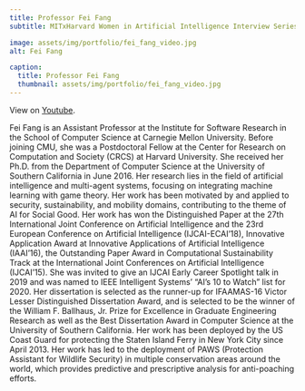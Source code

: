 ```yaml
---
title: Professor Fei Fang
subtitle: MITxHarvard Women in Artificial Intelligence Interview Series with Professor Fei Fang, interviewed by Megan Wei, MIT '22.

image: assets/img/portfolio/fei_fang_video.jpg
alt: Fei Fang

caption:
  title: Professor Fei Fang
  thumbnail: assets/img/portfolio/fei_fang_video.jpg
---
```


View on [Youtube](https://www.youtube.com/watch?v=-qQftuheMtQ&feature=youtu.be).

Fei Fang is an Assistant Professor at the Institute for Software Research in the School of Computer Science at Carnegie Mellon University. Before joining CMU, she was a Postdoctoral Fellow at the Center for Research on Computation and Society (CRCS) at Harvard University. She received her Ph.D. from the Department of Computer Science at the University of Southern California in June 2016. Her research lies in the field of artificial intelligence and multi-agent systems, focusing on integrating machine learning with game theory. Her work has been motivated by and applied to security, sustainability, and mobility domains, contributing to the theme of AI for Social Good. Her work has won the Distinguished Paper at the 27th International Joint Conference on Artificial Intelligence and the 23rd European Conference on Artificial Intelligence (IJCAI-ECAI’18), Innovative Application Award at Innovative Applications of Artificial Intelligence (IAAI’16), the Outstanding Paper Award in Computational Sustainability Track at the International Joint Conferences on Artificial Intelligence (IJCAI’15). She was invited to give an IJCAI Early Career Spotlight talk in 2019 and was named to IEEE Intelligent Systems’ “AI’s 10 to Watch” list for 2020. Her dissertation is selected as the runner-up for IFAAMAS-16 Victor Lesser Distinguished Dissertation Award, and is selected to be the winner of the William F. Ballhaus, Jr. Prize for Excellence in Graduate Engineering Research as well as the Best Dissertation Award in Computer Science at the University of Southern California. Her work has been deployed by the US Coast Guard for protecting the Staten Island Ferry in New York City since April 2013. Her work has led to the deployment of PAWS (Protection Assistant for Wildlife Security) in multiple conservation areas around the world, which provides predictive and prescriptive analysis for anti-poaching efforts.
